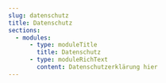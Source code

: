 ```yaml
---
slug: datenschutz
title: Datenschutz
sections:
  - modules:
      - type: moduleTitle
        title: Datenschutz
      - type: moduleRichText
        content: Datenschutzerklärung hier
---
```

